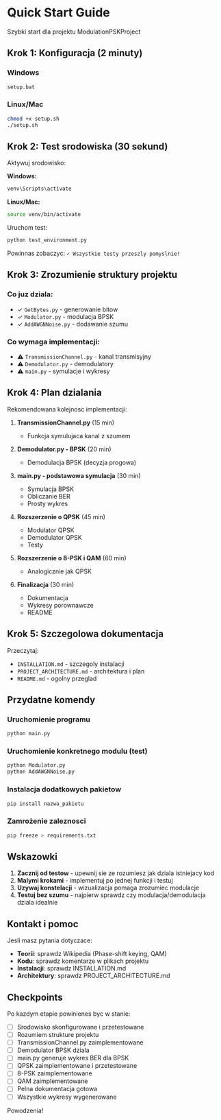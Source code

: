 # Quick Start Guide

Szybki start dla projektu ModulationPSKProject

## Krok 1: Konfiguracja (2 minuty)

### Windows
```bash
setup.bat
```

### Linux/Mac
```bash
chmod +x setup.sh
./setup.sh
```

## Krok 2: Test srodowiska (30 sekund)

Aktywuj srodowisko:

**Windows:**
```bash
venv\Scripts\activate
```

**Linux/Mac:**
```bash
source venv/bin/activate
```

Uruchom test:
```bash
python test_environment.py
```

Powinnas zobaczyc: `✓ Wszystkie testy przeszly pomyslnie!`

## Krok 3: Zrozumienie struktury projektu

### Co juz dziala:
- ✓ `GetBytes.py` - generowanie bitow
- ✓ `Modulator.py` - modulacja BPSK
- ✓ `AddAWGNNoise.py` - dodawanie szumu

### Co wymaga implementacji:
- ⚠ `TransmissionChannel.py` - kanal transmisyjny
- ⚠ `Demodulator.py` - demodulatory
- ⚠ `main.py` - symulacje i wykresy

## Krok 4: Plan dzialania

Rekomendowana kolejnosc implementacji:

1. **TransmissionChannel.py** (15 min)
   - Funkcja symulujaca kanal z szumem

2. **Demodulator.py - BPSK** (20 min)
   - Demodulacja BPSK (decyzja progowa)

3. **main.py - podstawowa symulacja** (30 min)
   - Symulacja BPSK
   - Obliczanie BER
   - Prosty wykres

4. **Rozszerzenie o QPSK** (45 min)
   - Modulator QPSK
   - Demodulator QPSK
   - Testy

5. **Rozszerzenie o 8-PSK i QAM** (60 min)
   - Analogicznie jak QPSK

6. **Finalizacja** (30 min)
   - Dokumentacja
   - Wykresy porownawcze
   - README

## Krok 5: Szczegolowa dokumentacja

Przeczytaj:
- `INSTALLATION.md` - szczegoly instalacji
- `PROJECT_ARCHITECTURE.md` - architektura i plan
- `README.md` - ogolny przeglad

## Przydatne komendy

### Uruchomienie programu
```bash
python main.py
```

### Uruchomienie konkretnego modulu (test)
```bash
python Modulator.py
python AddAWGNNoise.py
```

### Instalacja dodatkowych pakietow
```bash
pip install nazwa_pakietu
```

### Zamrożenie zaleznosci
```bash
pip freeze > requirements.txt
```

## Wskazowki

1. **Zacznij od testow** - upewnij sie ze rozumiesz jak dziala istniejacy kod
2. **Malymi krokami** - implementuj po jednej funkcji i testuj
3. **Uzywaj konstelacji** - wizualizacja pomaga zrozumiec modulacje
4. **Testuj bez szumu** - najpierw sprawdz czy modulacja/demodulacja dziala idealnie

## Kontakt i pomoc

Jesli masz pytania dotyczace:
- **Teorii**: sprawdz Wikipedia (Phase-shift keying, QAM)
- **Kodu**: sprawdz komentarze w plikach projektu
- **Instalacji**: sprawdz INSTALLATION.md
- **Architektury**: sprawdz PROJECT_ARCHITECTURE.md

## Checkpoints

Po kazdym etapie powinienes byc w stanie:

- [ ] Srodowisko skonfigurowane i przetestowane
- [ ] Rozumiem strukture projektu
- [ ] TransmissionChannel.py zaimplementowane
- [ ] Demodulator BPSK dziala
- [ ] main.py generuje wykres BER dla BPSK
- [ ] QPSK zaimplementowane i przetestowane
- [ ] 8-PSK zaimplementowane
- [ ] QAM zaimplementowane
- [ ] Pelna dokumentacja gotowa
- [ ] Wszystkie wykresy wygenerowane

Powodzenia!

